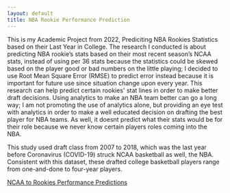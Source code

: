 ```yaml
---
layout: default
title: NBA Rookie Performance Prediction
---
```


This is my Academic Project from 2022, Prediciting NBA Rookies Statistics based on their Last Year in College. The research I conducted is about predicting NBA rookie’s stats based on their most recent season’s NCAA stats, instead of using per 36 stats because the statistics could be skewed based on the player good or bad numbers on the little playing; I decided to use Root Mean Square Error (RMSE) to predict error instead because it is important for future use since situation change upon every year. This research can help predict certain rookies' stat lines in order to make better draft decisions. Using analytics to make an NBA team better can go a long way; I am not promoting the use of analytics alone, but providing an eye test with analytics in order to make a well educated decision on drafting the best player for NBA teams. As well, it doesnt predict what their stats would be for their role because we never know certain players roles coming into the NBA.

This study used draft class from 2007 to 2018, which was the last year before Coronavirus (COVID-19) struck NCAA basketball as well, the NBA. Consistent with this dataset, these drafted college basketball players range from one-and-done to four-year players.
 
[NCAA to Rookies Performance Predictions](https://chrismullins24.shinyapps.io/NCAA_to_NBA_Rookies/)
